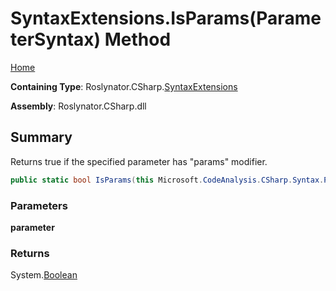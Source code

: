 # SyntaxExtensions\.IsParams\(ParameterSyntax\) Method

[Home](../../../../README.md)

**Containing Type**: Roslynator\.CSharp\.[SyntaxExtensions](../README.md)

**Assembly**: Roslynator\.CSharp\.dll

## Summary

Returns true if the specified parameter has "params" modifier\.

```csharp
public static bool IsParams(this Microsoft.CodeAnalysis.CSharp.Syntax.ParameterSyntax parameter)
```

### Parameters

**parameter**

### Returns

System\.[Boolean](https://docs.microsoft.com/en-us/dotnet/api/system.boolean)

